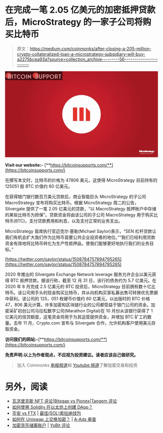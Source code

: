 # 在完成一笔 2.05 亿美元的加密抵押贷款后，MicroStrategy 的一家子公司将购买比特币

> 原文：<https://medium.com/coinmonks/after-closing-a-205-million-crypto-collateralized-loan-a-microstrategy-subsidiary-will-buy-a2275bcea93a?source=collection_archive---------56----------------------->

![](img/7f1b2dde0d39667187914cfdf372e83e.png)

**Visit our website:-** [**https://bitcoinsupports.com/**](https://bitcoinsupports.com/)

在撰写本文时，比特币的价格为 47806 美元，这使得 MicroStrategy 目前持有的 125051 股 BTC 价值约 60 亿美元。

在获得银门银行数百万美元贷款后，商业智能巨头 MicroStrategy 的子公司 MacroStrategy 宣布将购买比特币。根据 MicroStrategy 周二的公告，Silvergate 提供了一笔 2.05 亿美元的贷款，“以 MacroStrategy 抵押账户中存储的某些比特币为担保”。贷款资金将由该公司的子公司 MacroStrategy 用于购买比特币(BTC)，支付贷款费用和利息，以及支付正常的业务支出。

MicroStrategy 首席执行官迈克尔·塞勒(Michael Saylor)表示，“SEN 杠杆贷款让我们有机会扩大我们作为比特币首要公共企业投资者的地位。”“我们已经利用贷款资金有效地将比特币转化为生产性抵押品，使我们能够更好地执行我们的业务目标。”

[https://twitter.com/saylor/status/1508784757894795265](https://twitter.com/saylor/status/1508784757894795265)

2020 年推出的 Silvergate Exchange Network leverage 服务允许企业以美元获得 BTC 抵押贷款。据该行称，截至 12 月 31 日，该行的债务约为 5.7 亿美元。在 2020 年 8 月完成 2.5 亿美元的 BTC 投资后，MicroStrategy 目前拥有数十亿比特币。该公司用手头的现金购买比特币，并从向机构买家私募出售可转换优先票据中获利。该公司的 125，051 枚硬币价值约 60 亿美元，以出版时的 BTC 价格 47，806 美元计算。许多加密和区块链行业的公司都受益于银门公司的资金。加密采矿初创公司马拉松数字公司(Marathon Digital)在 10 月份从该银行获得了 1 亿美元的信贷额度，这笔资金将用于为其运营提供资金，并增加 BTC 矿工的数量。去年 11 月，Crypto.com 宣布与 Silvergate 合作，允许机构客户使用美元存取资金。

**访问我们的网站:-**[**https://bitcoinsupports.com/**](https://bitcoinsupports.com/)

**免责声明:以上为作者观点，不应视为投资建议。读者应该自己做研究。**

> 加入 Coinmonks [电报频道](https://t.me/coincodecap)和 [Youtube 频道](https://www.youtube.com/c/coinmonks/videos)了解加密交易和投资

# 另外，阅读

*   [瓦济里克斯 NFT 评论](https://coincodecap.com/wazirx-nft-review)|[Bitsgap vs Pionex](https://coincodecap.com/bitsgap-vs-pionex)|[Tangem 评论](https://coincodecap.com/tangem-wallet-review)
*   [如何使用 Solidity 在以太坊上创建 DApp？](https://coincodecap.com/create-a-dapp-on-ethereum-using-solidity)
*   [币安 vs FTX](https://coincodecap.com/binance-vs-ftx) | [最佳(SOL)索拉纳钱包](https://coincodecap.com/solana-wallets)
*   [如何在 Uniswap 上交换加密？](https://coincodecap.com/swap-crypto-on-uniswap) | [A-Ads 审查](https://coincodecap.com/a-ads-review)
*   [加密货币储蓄账户](/coinmonks/cryptocurrency-savings-accounts-be3bc0feffbf) | [YoBit 评论](/coinmonks/yobit-review-175464162c62)